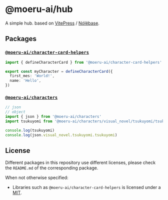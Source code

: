 # @moeru-ai/hub

A simple hub. based on [VitePress](https://github.com/vuejs/vitepress) / [Nólëbase](https://github.com/nolebase/integrations).

## Packages

### [`@moeru-ai/character-card-helpers`](/packages/character-card-helpers/)

```ts
import { defineCharacterCard } from '@moeru-ai/character-card-helpers'

export const myCharacter = defineCharacterCard({
  first_mes: 'World!',
  name: 'Hello',
})
```

### [`@moeru-ai/characters`](/packages/characters/)

```ts
// json
// object
import { json } from '@moeru-ai/characters'
import tsukuyomi from '@moeru-ai/characters/visual_novel/tsukuyomi/tsukuyomi.json' assert { type: 'json' }

console.log(tsukuyomi)
console.log(json.visual_novel.tsukuyomi.tsukuyomi)
```

## License

Different packages in this repository use different licenses, please check the `README.md` of the corresponding package.

When not otherwise specified:

- Libraries such as `@moeru-ai/character-card-helpers` is licensed under a [MIT](LICENSE-MIT).
<!-- - Contents such as `@moeru-ai/characters` is licensed under a [CC-BY-NC-SA-4.0](LICENSE-CC-BY-NC-SA). -->
